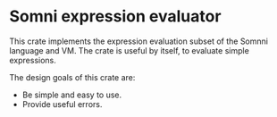 Somni expression evaluator
==========================

This crate implements the expression evaluation subset of the Somnni language and VM. The crate
is useful by itself, to evaluate simple expressions.

The design goals of this crate are:

- Be simple and easy to use.
- Provide useful errors.

